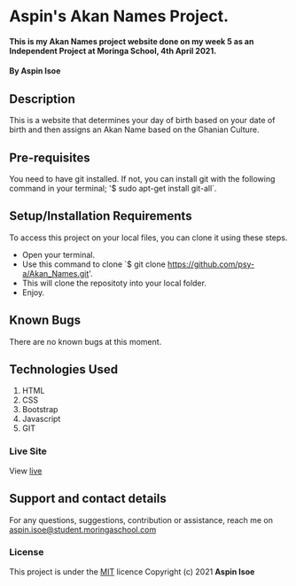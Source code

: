 # Aspin's Akan Names Project.
#### This is my Akan Names project website done on my week 5 as an Independent Project at Moringa School, 4th April 2021.
#### By **Aspin Isoe**
## Description
This is a website that determines your day of birth based on your date of birth and then assigns an Akan Name based on the Ghanian Culture.
## Pre-requisites
You need to have git installed.
If not, you can install git with the following command in your terminal; '$ sudo apt-get install git-all`.
## Setup/Installation Requirements
To access this project on your local files, you can clone it using these steps.
* Open your terminal.
* Use this command to clone `$ git clone https://github.com/psy-a/Akan_Names.git'.
* This will clone the repositoty into your local folder.
* Enjoy.
## Known Bugs
There are no known bugs at this moment.
## Technologies Used
1. HTML
2. CSS
3. Bootstrap
4. Javascript
5. GIT
### Live Site
View [live](https://psy-a.github.io/programming_portfolio/)
## Support and contact details
For any questions, suggestions, contribution or assistance, reach me on aspin.isoe@student.moringaschool.com
### License
This project is under the  [MIT](LICENSE) licence
Copyright (c) 2021 **Aspin Isoe**
